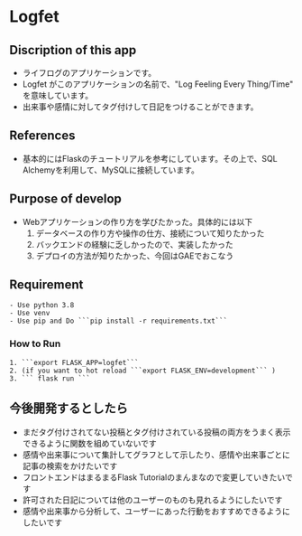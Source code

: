 # Logfet

## Discription of this app
- ライフログのアプリケーションです。
- Logfet がこのアプリケーションの名前で、"Log Feeling Every Thing/Time" を意味しています。
- 出来事や感情に対してタグ付けして日記をつけることができます。

## References
- 基本的にはFlaskのチュートリアルを参考にしています。その上で、SQL Alchemyを利用して、MySQLに接続しています。

## Purpose of develop
- Webアプリケーションの作り方を学びたかった。具体的には以下
    1. データベースの作り方や操作の仕方、接続について知りたかった
    2. バックエンドの経験に乏しかったので、実装したかった
    3. デプロイの方法が知りたかった、今回はGAEでおこなう
## Requirement
    - Use python 3.8
    - Use venv
    - Use pip and Do ```pip install -r requirements.txt```
### How to Run
    1. ```export FLASK_APP=logfet```
    2. (if you want to hot reload ```export FLASK_ENV=development``` )
    3. ``` flask run ```

## 今後開発するとしたら
- まだタグ付けされてない投稿とタグ付けされている投稿の両方をうまく表示できるように関数を組めていないです
- 感情や出来事について集計してグラフとして示したり、感情や出来事ごとに記事の検索をかけたいです
- フロントエンドはまるまるFlask Tutorialのまんまなので変更していきたいです
- 許可された日記については他のユーザーのものも見れるようにしたいです
- 感情や出来事から分析して、ユーザーにあった行動をおすすめできるようにしたいです
